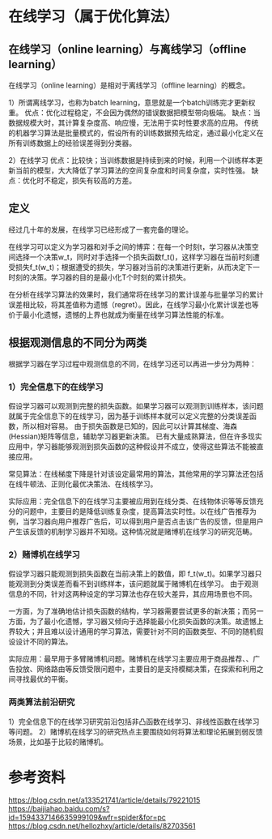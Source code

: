 # 在线学习（属于优化算法）


## 在线学习（online learning）与离线学习（offline learning）
在线学习（online learning）是相对于离线学习（offline learning）的概念。

1）所谓离线学习，也称为batch learning，意思就是一个batch训练完才更新权重。
优点：优化过程稳定，不会因为偶然的错误数据把模型带向极端。
缺点：当数据规模大时，其计算复杂度高、响应慢，无法用于实时性要求高的应用。
传统的机器学习算法是批量模式的，假设所有的训练数据预先给定，通过最小化定义在所有训练数据上的经验误差得到分类器。

2）在线学习
优点：比较快；当训练数据是持续到来的时候，利用一个训练样本更新当前的模型，大大降低了学习算法的空间复杂度和时间复杂度，实时性强。
缺点：优化时不稳定，损失有较高的方差。

## 定义
经过几十年的发展，在线学习已经形成了一套完备的理论。

在线学习可以定义为学习器和对手之间的博弈：在每一个时刻t，学习器从决策空间选择一个决策w_t，同时对手选择一个损失函数f_t()，这样学习器在当前时刻遭受损失f_t(w_t)；根据遭受的损失，学习器对当前的决策进行更新，从而决定下一时刻的决策。学习器的目的是最小化T个时刻的累计损失。

在分析在线学习算法的效果时，我们通常将在线学习的累计误差与批量学习的累计误差相比较，将其差值称为遗憾（regret）。因此，在线学习最小化累计误差也等价于最小化遗憾，遗憾的上界也就成为衡量在线学习算法性能的标准。


## 根据观测信息的不同分为两类
根据学习器在学习过程中观测信息的不同，在线学习还可以再进一步分为两种：

### 1）完全信息下的在线学习
假设学习器可以观测到完整的损失函数。如果学习器可以观测到训练样本，该问题就属于完全信息下的在线学习，因为基于训练样本就可以定义完整的分类误差函数，所以相对容易。
由于损失函数是已知的，因此可以计算其梯度、海森(Hessian)矩阵等信息，辅助学习器更新决策。
已有大量成熟算法，但在许多现实应用中，学习器能够观测到损失函数的这种假设并不成立，使得这些算法不能被直接应用。

常见算法：在线梯度下降是针对该设定最常用的算法，其他常用的学习算法还包括在线牛顿法、正则化最优决策法、在线核学习。

实际应用：完全信息下的在线学习主要被应用到在线分类、在线物体识等等反馈充分的问题中，主要目的是降低训练复杂度，提高算法实时性。以在线广告推荐为例，当学习器向用户推荐广告后，可以得到用户是否点击该广告的反馈，但是用户产生该反馈的机制学习器并不知晓。这种情况就是赌博机在线学习的研究范畴。


### 2）赌博机在线学习
假设学习器只能观测到损失函数在当前决策上的数值，即 f_t(w_t)。如果学习器只能观测到分类误差而看不到训练样本，该问题就属于赌博机在线学习。
由于观测信息的不同，针对这两种设定的学习算法也存在较大差异，其应用场景也不同。

一方面，为了准确地估计损失函数的结构，学习器需要尝试更多的新决策；而另一方面，为了最小化遗憾，学习器又倾向于选择能最小化损失函数的决策。故遗憾上界较大；并且难以设计通用的学习算法，需要针对不同的函数类型、不同的随机假设设计不同的算法。

实际应用：最早用于多臂赌博机问题。赌博机在线学习主要应用于商品推荐、、广告投放、网络路由等反馈受限问题中，主要目的是支持模糊决策，在探索和利用之间寻找最优的平衡。

### 两类算法前沿研究
1）完全信息下的在线学习研究前沿包括非凸函数在线学习、非线性函数在线学习等问题。
2）赌博机在线学习的研究热点主要围绕如何将算法和理论拓展到弱反馈场景，比如基于比较的赌博机。

# 参考资料
https://blog.csdn.net/a133521741/article/details/79221015
https://baijiahao.baidu.com/s?id=1594337146635999109&wfr=spider&for=pc
https://blog.csdn.net/hellozhxy/article/details/82703561
